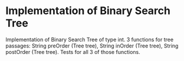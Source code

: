 # Implementation of Binary Search Tree

Implementation of Binary Search Tree of type int.  3 functions for tree passages: String preOrder (Tree tree), String inOrder (Tree tree), String postOrder (Tree tree). Tests for all 3 of those functions.